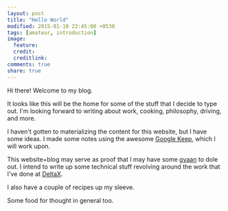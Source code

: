 ```yaml
---
layout: post
title: "Hello World"
modified: 2015-01-10 22:45:00 +0530
tags: [amateur, introduction]
image:
  feature:
  credit:
  creditlink:
comments: true
share: true
---
```



Hi there! Welcome to my blog.

It looks like this will be the home for some of the stuff that I decide to type out.
I'm looking forward to writing about work, cooking, philosophy, driving, and more.

<!--more-->

I haven't gotten to materializing the content for this website, but I have some ideas. I made some notes using the awesome [Google Keep](http://keep.google.com), which I will work upon.

This website+blog may serve as proof that I may have some [gyaan](https://www.google.co.in/search?q=gyan+meaning) to dole out. I intend to write up some technical stuff revolving around the work that I've done at [DeltaX](http://www.deltax.com/).

I also have a couple of recipes up my sleeve.

Some food for thought in general too.
